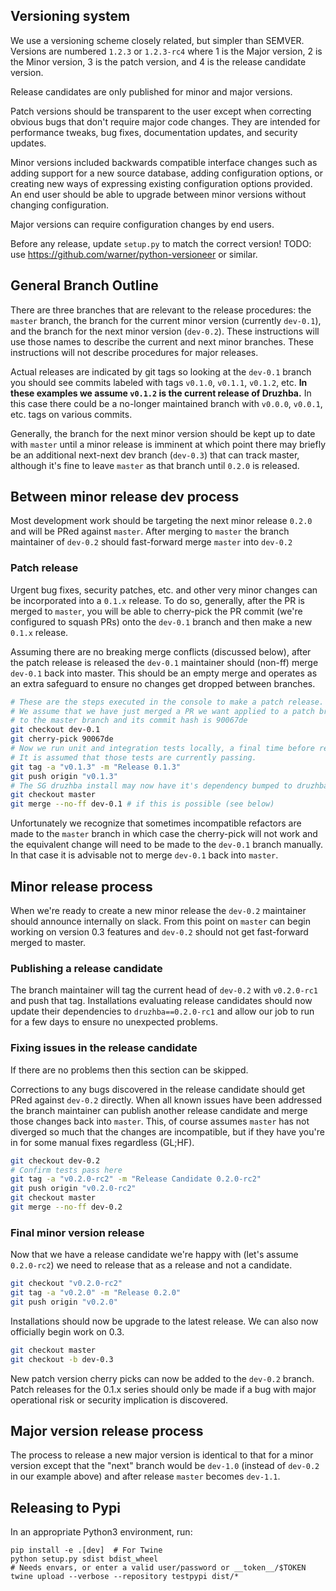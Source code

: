 ## Versioning system

We use a versioning scheme closely related, but simpler than SEMVER. Versions
are numbered `1.2.3` or `1.2.3-rc4` where 1 is the Major version, 2 is the
Minor version, 3 is the patch version, and 4 is the release candidate version.

Release candidates are only published for minor and major versions.

Patch versions should be transparent to the user except when correcting obvious
bugs that don't require major code changes. They are intended for performance
tweaks, bug fixes, documentation updates, and security updates.

Minor versions included backwards compatible interface changes such as
adding support for a new source database, adding configuration options, or
creating new ways of expressing existing configuration options provided. An
end user should be able to upgrade between minor versions without changing
configuration.

Major versions can require configuration changes by end users.

Before any release, update `setup.py` to match the correct version!
TODO: use https://github.com/warner/python-versioneer or similar.

## General Branch Outline

There are three branches that are relevant to the release procedures: the
`master` branch, the branch for the current minor version (currently `dev-0.1`),
and the branch for the next minor version (`dev-0.2`). These instructions will
use those names to describe the current and next minor branches. These
instructions will not describe procedures for major releases.

Actual releases are indicated by git tags so looking at the `dev-0.1` branch
you should see commits labeled with tags `v0.1.0`, `v0.1.1`, `v0.1.2`, etc.
**In these examples we assume `v0.1.2` is the current release of Druzhba.** In
this case there could be a no-longer maintained branch with `v0.0.0`, `v0.0.1`,
etc. tags on various commits.

Generally, the branch for the next minor version should be kept up to date with
`master` until a minor release is imminent at which point there may briefly be
an additional next-next dev branch (`dev-0.3`) that can track master, although
it's fine to leave `master` as that branch until `0.2.0` is released.

## Between minor release dev process

Most development work should be targeting the next minor release `0.2.0` and
will be PRed against `master`. After merging to `master` the branch maintainer
of `dev-0.2` should fast-forward merge `master` into `dev-0.2`

### Patch release

Urgent bug fixes, security patches, etc. and other very minor changes can be
incorporated into a `0.1.x` release. To do so, generally, after the PR is merged
to `master`, you will be able to cherry-pick the PR commit (we're configured to
squash PRs) onto the `dev-0.1` branch and then make a new `0.1.x` release.

Assuming there are no breaking merge conflicts (discussed below), after the
patch release is released the `dev-0.1` maintainer should (non-ff) merge
`dev-0.1` back into master. This should be an empty merge and operates as an
extra safeguard to ensure no changes get dropped between branches.

```sh
# These are the steps executed in the console to make a patch release.
# We assume that we have just merged a PR we want applied to a patch branch
# to the master branch and its commit hash is 90067de
git checkout dev-0.1
git cherry-pick 90067de
# Now we run unit and integration tests locally, a final time before releasing.
# It is assumed that those tests are currently passing.
git tag -a "v0.1.3" -m "Release 0.1.3"
git push origin "v0.1.3"
# The SG druzhba install may now have it's dependency bumped to druzhba==0.1.3
git checkout master
git merge --no-ff dev-0.1 # if this is possible (see below)
```

Unfortunately we recognize that sometimes incompatible refactors are made to
the `master` branch in which case the cherry-pick will not work and the
equivalent change will need to be made to the `dev-0.1` branch manually. In that
case it is advisable not to merge `dev-0.1` back into `master`.

## Minor release process

When we're ready to create a new minor release the `dev-0.2` maintainer should
announce internally on slack. From this point on `master` can begin working on
version 0.3 features and `dev-0.2` should not get fast-forward merged to master.

### Publishing a release candidate

The branch maintainer will tag the current head of `dev-0.2` with `v0.2.0-rc1`
and push that tag. Installations evaluating release candidates should now
update their dependencies to `druzhba==0.2.0-rc1` and allow our job to run for a
few days to ensure no unexpected problems.

### Fixing issues in the release candidate
If there are no problems then this section can be skipped.

Corrections to any bugs discovered in the release candidate should get PRed
against `dev-0.2` directly. When all known issues have been addressed the
branch maintainer can publish another release candidate and merge those changes
back into `master`. This, of course assumes `master` has not diverged so much
that the changes are incompatible, but if they have you're in for some manual
fixes regardless (GL;HF).

```sh
git checkout dev-0.2
# Confirm tests pass here
git tag -a "v0.2.0-rc2" -m "Release Candidate 0.2.0-rc2"
git push origin "v0.2.0-rc2"
git checkout master
git merge --no-ff dev-0.2
```

### Final minor version release

Now that we have a release candidate we're happy with (let's assume `0.2.0-rc2`)
we need to release that as a release and not a candidate.

```sh
git checkout "v0.2.0-rc2"
git tag -a "v0.2.0" -m "Release 0.2.0"
git push origin "v0.2.0"
```

Installations should now be upgrade to the latest release. We can
also now officially begin work on 0.3.

```sh
git checkout master
git checkout -b dev-0.3
```

New patch version cherry picks can now be added to the `dev-0.2` branch.
Patch releases for the 0.1.x series should only be made if a bug with major
operational risk or security implication is discovered.

## Major version release process

The process to release a new major version is identical to that for a minor
version except that the "next" branch would be `dev-1.0` (instead of `dev-0.2`
in our example above) and after release `master` becomes `dev-1.1`.


## Releasing to Pypi


In an appropriate Python3 environment, run:

```
pip install -e .[dev]  # For Twine
python setup.py sdist bdist_wheel
# Needs envars, or enter a valid user/password or __token__/$TOKEN
twine upload --verbose --repository testpypi dist/*
```
